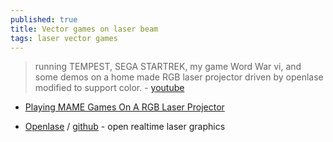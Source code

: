 ```yaml
---
published: true
title: Vector games on laser beam
tags: laser vector games
---
```

> running TEMPEST, SEGA STARTREK, my game Word War vi, and some demos on a home made RGB laser projector driven by openlase modified to support color. - [youtube](https://www.youtube.com/watch?v=eA6pvAZ3nq4) 

- [Playing MAME Games On A RGB Laser Projector](https://hackaday.com/2013/03/12/playing-mame-games-on-a-rgb-laser-projector/)

- [Openlase](https://marcan.st/2010/11/openlase-open-realtime-laser-graphics/) / [github](https://github.com/marcan/openlase) - open realtime laser graphics
